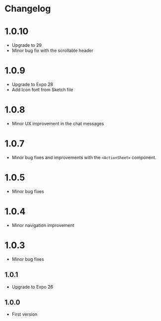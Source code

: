 # Changelog

# 1.0.10
* Upgrade to 29
* Minor bug fix with the scrollable header

# 1.0.9
* Upgrade to Expo 28
* Add Icon font from Sketch file

# 1.0.8
* Minor UX improvement in the chat messages

# 1.0.7
* Minor bug fixes and improvements with the `<ActionSheet>` component.

# 1.0.5
* Minor bug fixes

# 1.0.4
* Minor navigation improvement

# 1.0.3
* Minor bug fixes

## 1.0.1
* Upgrade to Expo 26

## 1.0.0
* First version
